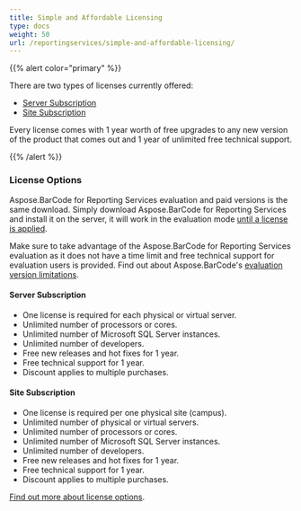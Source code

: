 ```yaml
---
title: Simple and Affordable Licensing
type: docs
weight: 50
url: /reportingservices/simple-and-affordable-licensing/
---
```


{{% alert color="primary" %}} 

There are two types of licenses currently offered: 

- [Server Subscription](/barcode/reportingservices/simple-and-affordable-licensing/)
- [Site Subscription](/barcode/reportingservices/simple-and-affordable-licensing/)

Every license comes with 1 year worth of free upgrades to any new version of the product that comes out and 1 year of unlimited free technical support. 

{{% /alert %}} 
### **License Options**
Aspose.BarCode for Reporting Services evaluation and paid versions is the same download. Simply download Aspose.BarCode for Reporting Services and install it on the server, it will work in the evaluation mode [until a license is applied](/barcode/reportingservices/applying-a-license/). 

Make sure to take advantage of the Aspose.BarCode for Reporting Services evaluation as it does not have a time limit and free technical support for evaluation users is provided. Find out about Aspose.BarCode's [evaluation version limitations](/barcode/reportingservices/evaluation-version-limitations/).
#### **Server Subscription**
- One license is required for each physical or virtual server.
- Unlimited number of processors or cores.
- Unlimited number of Microsoft SQL Server instances.
- Unlimited number of developers.
- Free new releases and hot fixes for 1 year.
- Free technical support for 1 year.
- Discount applies to multiple purchases.
#### **Site Subscription**
- One license is required per one physical site (campus).
- Unlimited number of physical or virtual servers.
- Unlimited number of processors or cores.
- Unlimited number of Microsoft SQL Server instances.
- Unlimited number of developers.
- Free new releases and hot fixes for 1 year.
- Free technical support for 1 year.
- Discount applies to multiple purchases.

[Find out more about license options](http://www.aspose.com/corporate/purchase/policies/subscription-definitions.aspx).
